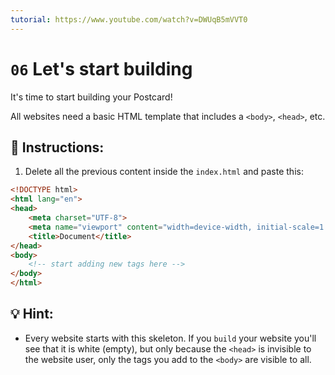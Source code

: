 ```yaml
---
tutorial: https://www.youtube.com/watch?v=DWUqB5mVVT0
---
```


# `06` Let's start building

It's time to start building your Postcard!

All websites need a basic HTML template that includes a `<body>`, `<head>`, etc. 

## 📝 Instructions: 

1. Delete all the previous content inside the `index.html` and paste this:

```html
<!DOCTYPE html>
<html lang="en">
<head>
    <meta charset="UTF-8">
    <meta name="viewport" content="width=device-width, initial-scale=1.0">
    <title>Document</title>
</head>
<body>
    <!-- start adding new tags here -->
</body>
</html>
```

## 💡 Hint:

+ Every website starts with this skeleton. If you `build` your website you'll see that it is white (empty), but only because the `<head>` is invisible to the website user, only the tags you add to the `<body>` are visible to all.